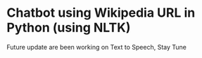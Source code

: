 # Chatbot using Wikipedia URL in Python (using NLTK)

Future update are been working on Text to Speech, Stay Tune 
